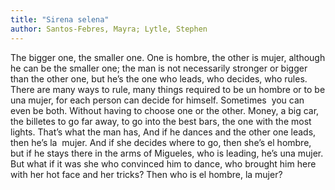```yaml
---
title: "Sirena selena"
author: Santos-Febres, Mayra; Lytle, Stephen
---
```

<div data-schema-version="8"><p>The bigger one, the smaller one. One is hombre, the other is mujer, although he can be the smaller one; the man is not necessarily stronger or bigger than the other one, but he’s the one who leads, who decides, who rules. There are many ways to rule, many things required to be un hombre or to be una mujer, for each person can decide for himself. Sometimes &nbsp;you can even be both. Without having to choose one or the other. Money, a big car, the billetes to go far away, to go into the best bars, the one with the most lights. That’s what the man has, And if he dances and the other one leads, then he’s la &nbsp;mujer. And if she decides where to go, then she’s el hombre, but if he stays there in the arms of Migueles, who is leading, he’s una mujer. But what if it was she who convinced him to dance, who brought him here with her hot face and her tricks? Then who is el hombre, la mujer?</p> </div>